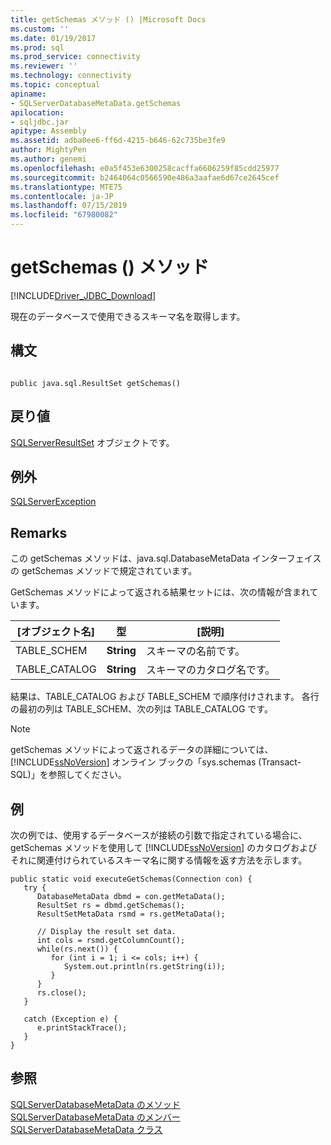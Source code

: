 ```yaml
---
title: getSchemas メソッド () |Microsoft Docs
ms.custom: ''
ms.date: 01/19/2017
ms.prod: sql
ms.prod_service: connectivity
ms.reviewer: ''
ms.technology: connectivity
ms.topic: conceptual
apiname:
- SQLServerDatabaseMetaData.getSchemas
apilocation:
- sqljdbc.jar
apitype: Assembly
ms.assetid: adba0ee6-ff6d-4215-b646-62c735be3fe9
author: MightyPen
ms.author: genemi
ms.openlocfilehash: e0a5f453e6300258cacffa6606259f85cdd25977
ms.sourcegitcommit: b2464064c0566590e486a3aafae6d67ce2645cef
ms.translationtype: MTE75
ms.contentlocale: ja-JP
ms.lasthandoff: 07/15/2019
ms.locfileid: "67980082"
---
```

# <a name="getschemas-method-"></a>getSchemas () メソッド
[!INCLUDE[Driver_JDBC_Download](../../../includes/driver_jdbc_download.md)]

  現在のデータベースで使用できるスキーマ名を取得します。  
  
## <a name="syntax"></a>構文  
  
```  
  
public java.sql.ResultSet getSchemas()  
```  
  
## <a name="return-value"></a>戻り値  
 [SQLServerResultSet](../../../connect/jdbc/reference/sqlserverresultset-class.md) オブジェクトです。  
  
## <a name="exceptions"></a>例外  
 [SQLServerException](../../../connect/jdbc/reference/sqlserverexception-class.md)  
  
## <a name="remarks"></a>Remarks  
 この getSchemas メソッドは、java.sql.DatabaseMetaData インターフェイスの getSchemas メソッドで規定されています。  
  
 GetSchemas メソッドによって返される結果セットには、次の情報が含まれています。  
  
|[オブジェクト名]|型|[説明]|  
|----------|----------|-----------------|  
|TABLE_SCHEM|**String**|スキーマの名前です。|  
|TABLE_CATALOG|**String**|スキーマのカタログ名です。|  
  
 結果は、TABLE_CATALOG および TABLE_SCHEM で順序付けされます。 各行の最初の列は TABLE_SCHEM、次の列は TABLE_CATALOG です。  
  
> [!NOTE]  
>  getSchemas メソッドによって返されるデータの詳細については、[!INCLUDE[ssNoVersion](../../../includes/ssnoversion-md.md)] オンライン ブックの「sys.schemas (Transact-SQL)」を参照してください。  
  
## <a name="example"></a>例  
 次の例では、使用するデータベースが接続の引数で指定されている場合に、getSchemas メソッドを使用して [!INCLUDE[ssNoVersion](../../../includes/ssnoversion-md.md)] のカタログおよびそれに関連付けられているスキーマ名に関する情報を返す方法を示します。  
  
```  
public static void executeGetSchemas(Connection con) {  
   try {  
      DatabaseMetaData dbmd = con.getMetaData();  
      ResultSet rs = dbmd.getSchemas();  
      ResultSetMetaData rsmd = rs.getMetaData();  
  
      // Display the result set data.  
      int cols = rsmd.getColumnCount();  
      while(rs.next()) {  
         for (int i = 1; i <= cols; i++) {  
            System.out.println(rs.getString(i));  
         }  
      }  
      rs.close();  
   }   
  
   catch (Exception e) {  
      e.printStackTrace();  
   }  
}  
```  
  
## <a name="see-also"></a>参照  
 [SQLServerDatabaseMetaData のメソッド](../../../connect/jdbc/reference/sqlserverdatabasemetadata-methods.md)   
 [SQLServerDatabaseMetaData のメンバー](../../../connect/jdbc/reference/sqlserverdatabasemetadata-members.md)   
 [SQLServerDatabaseMetaData クラス](../../../connect/jdbc/reference/sqlserverdatabasemetadata-class.md)  
  
  
